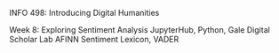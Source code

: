 INFO 498: Introducing Digital Humanities

Week 8: Exploring Sentiment Analysis
JupyterHub, Python, Gale Digital Scholar Lab
AFINN Sentiment Lexicon, VADER
